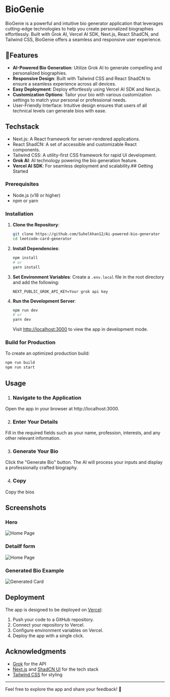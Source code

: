 
# BioGenie

BioGenie is a powerful and intuitive bio generator application that leverages cutting-edge technologies to help you create personalized biographies effortlessly. Built with Grok AI, Vercel AI SDK, Next.js, React ShadCN, and Tailwind CSS, BioGenie offers a seamless and responsive user experience.



## 🌟Features

- **AI-Powered Bio Generation**: Utilize Grok AI to generate compelling and personalized biographies.
- **Responsive Design**: Built with Tailwind CSS and React ShadCN to ensure a seamless experience across all devices.
- **Easy Deployment**: Deploy effortlessly using Vercel AI SDK and Next.js.
- **Customization Options**: Tailor your bio with various customization settings to match your personal or professional needs.
- User-Friendly Interface: Intuitive design ensures that users of all technical levels can generate bios with ease.
## Techstack

- Next.js: A React framework for server-rendered applications.
- React ShadCN: A set of accessible and customizable React components.
- Tailwind CSS: A utility-first CSS framework for rapid UI development.
- **Grok AI**: AI technology powering the bio generation feature.
- **Vercel AI SDK**: For seamless deployment and scalability.## Getting Started

### Prerequisites

- Node.js (v18 or higher)
- npm or yarn

### Installation

1. **Clone the Repository**:
   ```bash
   git clone https://github.com/Suhelkhan12/Ai-powered-bio-generator
   cd leetcode-card-generator
   ```

2. **Install Dependencies**:
   ```bash
   npm install
   # or
   yarn install
   ```

3. **Set Environment Variables**:
   Create a `.env.local` file in the root directory and add the following:
   ```env
   NEXT_PUBLIC_GROK_API_KEY=Your grok api key
   ```

4. **Run the Development Server**:
   ```bash
   npm run dev
   # or
   yarn dev
   ```

   Visit [http://localhost:3000](http://localhost:3000) to view the app in development mode.

### Build for Production

To create an optimized production build:
```bash
npm run build
npm run start
```

## Usage

1. ### Navigate to the Application
Open the app in your browser at http://localhost:3000.

2. ### Enter Your Details
Fill in the required fields such as your name, profession, interests, and any other relevant information.

3. ### Generate Your Bio
Click the "Generate Bio" button. The AI will process your inputs and display a professionally crafted biography.

4. ### Copy
Copy the bios

## Screenshots

### Hero
![Home Page](https://cdn.jsdelivr.net/gh/Suhelkhan12/Ai-powered-bio-generator@latest/public/ss/home.png)

### Detailf form
![Home Page](https://cdn.jsdelivr.net/gh/Suhelkhan12/Ai-powered-bio-generator@latest/public/ss/form.png)

### Generated Bio Example
![Generated Card](https://cdn.jsdelivr.net/gh/Suhelkhan12/Ai-powered-bio-generator@latest/public/ss/bios.png)


## Deployment

The app is designed to be deployed on [Vercel](https://vercel.com/):

1. Push your code to a GitHub repository.
2. Connect your repository to Vercel.
3. Configure environment variables on Vercel.
4. Deploy the app with a single click.

## Acknowledgments

- [Grok](https://console.groq.com/playground) for the API
- [Next.js](https://nextjs.org/) and [ShadCN UI](https://shadcn.dev/) for the tech stack
- [Tailwind CSS](https://tailwindcss.com/) for styling

---

Feel free to explore the app and share your feedback! 🎉
